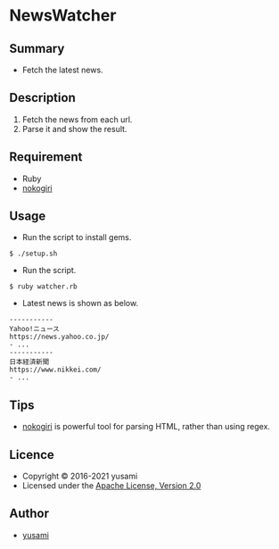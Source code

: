 # NewsWatcher

## Summary

* Fetch the latest news.

## Description

1. Fetch the news from each url.
2. Parse it and show the result.

## Requirement

* Ruby
* [nokogiri](http://www.nokogiri.org)

## Usage

* Run the script to install gems.

~~~
$ ./setup.sh
~~~

* Run the script.

~~~
$ ruby watcher.rb
~~~

* Latest news is shown as below.

~~~
-----------
Yahoo!ニュース
https://news.yahoo.co.jp/
- ...
-----------
日本経済新聞
https://www.nikkei.com/
- ...
~~~

## Tips

* [nokogiri](http://www.nokogiri.org) is powerful tool for parsing HTML, rather than using regex.

## Licence

* Copyright &copy; 2016-2021 yusami
* Licensed under the [Apache License, Version 2.0][Apache]

[Apache]: http://www.apache.org/licenses/LICENSE-2.0


## Author

* [yusami](https://github.com/yusami)
